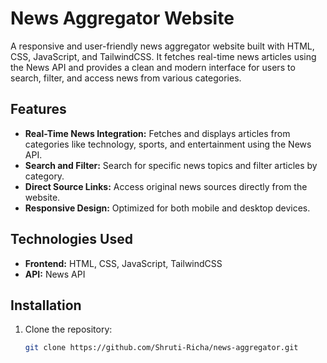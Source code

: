 # News Aggregator Website

A responsive and user-friendly news aggregator website built with HTML, CSS, JavaScript, and TailwindCSS. It fetches real-time news articles using the News API and provides a clean and modern interface for users to search, filter, and access news from various categories.

## Features
- **Real-Time News Integration:** Fetches and displays articles from categories like technology, sports, and entertainment using the News API.
- **Search and Filter:** Search for specific news topics and filter articles by category.
- **Direct Source Links:** Access original news sources directly from the website.
- **Responsive Design:** Optimized for both mobile and desktop devices.

## Technologies Used
- **Frontend:** HTML, CSS, JavaScript, TailwindCSS
- **API:** News API

## Installation

1. Clone the repository:
   ```bash
   git clone https://github.com/Shruti-Richa/news-aggregator.git

